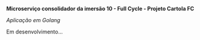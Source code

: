 **Microserviço consolidador da imersão 10 - Full Cycle - Projeto Cartola FC**

*Aplicação em Golang*

Em desenvolvimento...
